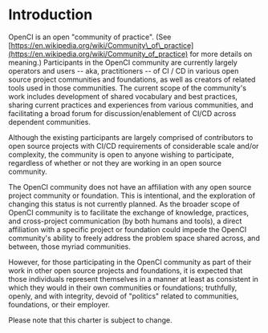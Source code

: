 # Introduction

OpenCI is an open "community of practice". \(See [https://en.wikipedia.org/wiki/Community\_of\_practice](https://en.wikipedia.org/wiki/Community_of_practice) for more details on meaning.\) Participants in the OpenCI community are currently largely operators and users -- aka, practitioners -- of CI / CD in various open source project communities and foundations, as well as creators of related tools used in those communities. The current scope of the community's work includes development of shared vocabulary and best practices, sharing current practices and experiences from various communities, and facilitating a broad forum for discussion/enablement of CI/CD across dependent communities.

Although the existing participants are largely comprised of contributors to open source projects with CI/CD requirements of considerable scale and/or complexity, the community is open to anyone wishing to participate, regardless of whether or not they are working in an open source community.

The OpenCI community does not have an affiliation with any open source project community or foundation. This is intentional, and the exploration of changing this status is not currently planned. As the broader scope of OpenCI community is to facilitate the exchange of knowledge, practices, and cross-project communication \(by both humans and tools\), a direct affiliation with a specific project or foundation could impede the OpenCI community's ability to freely address the problem space shared across, and between, those myriad communities.

However, for those participating in the OpenCI community as part of their work in other open source projects and foundations, it is expected that those individuals represent themselves in a manner at least as consistent in which they would in their own communities or foundations; truthfully, openly, and with integrity, devoid of "politics" related to communities, foundations, or their employer.

Please note that this charter is subject to change.

